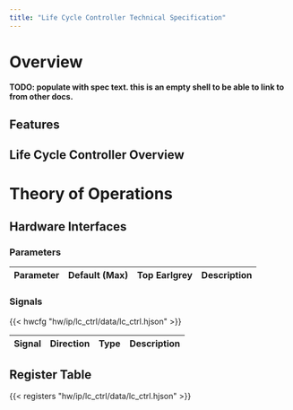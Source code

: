 ```yaml
---
title: "Life Cycle Controller Technical Specification"
---
```



# Overview

**TODO: populate with spec text. this is an empty shell to be able to link to from other docs.**

## Features

## Life Cycle Controller Overview

# Theory of Operations

## Hardware Interfaces

### Parameters

Parameter                   | Default (Max)         | Top Earlgrey | Description
----------------------------|-----------------------|--------------|---------------

### Signals

{{< hwcfg "hw/ip/lc_ctrl/data/lc_ctrl.hjson" >}}

Signal                   | Direction        | Type                        | Description
-------------------------|------------------|-----------------------------|---------------


## Register Table

{{< registers "hw/ip/lc_ctrl/data/lc_ctrl.hjson" >}}

